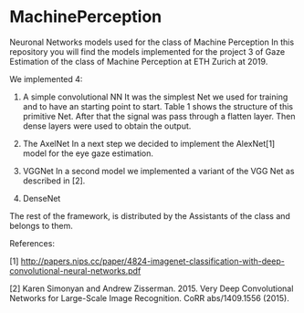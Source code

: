 # MachinePerception
Neuronal Networks models used for the class of Machine Perception
In this repository you will find the models implemented for the project 3 of Gaze Estimation of the class of Machine Perception 
at ETH Zurich at 2019.

We implemented 4:

1. A simple convolutional NN
It was the simplest Net we used for training and to have an starting
point to start. Table 1 shows the structure of this primitive Net.
After that the signal was pass through a flatten layer. Then dense
layers were used to obtain the output.

2. The AxelNet
In a next step we decided to implement the AlexNet[1] model for the
eye gaze estimation. 

3. VGGNet
In a second model we implemented a variant of the VGG Net as
described in [2].

4. DenseNet

The rest of the framework, is distributed by the Assistants of the class and belongs to them.

References:

[1] http://papers.nips.cc/paper/4824-imagenet-classification-with-deep-convolutional-neural-networks.pdf

[2] Karen Simonyan and Andrew Zisserman. 2015. Very Deep Convolutional Networks for Large-Scale Image Recognition. CoRR abs/1409.1556 (2015).
